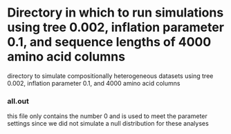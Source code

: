 # Directory in which to run simulations using tree 0.002, inflation parameter 0.1, and sequence lengths of 4000 amino acid columns

directory to simulate compositionally heterogeneous datasets using tree 0.002, inflation parameter 0.1, and 4000 amino acid columns

### all.out
this file only contains the number 0 and is used to meet the parameter settings since we did not simulate a null distribution for these analyses
